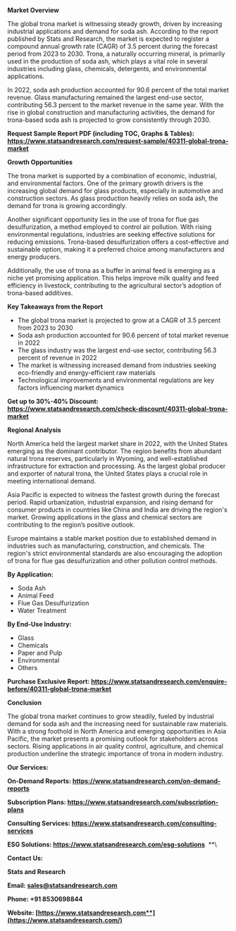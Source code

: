 ﻿**Market Overview**

The global trona market is witnessing steady growth, driven by increasing industrial applications and demand for soda ash. According to the report published by Stats and Research, the market is expected to register a compound annual growth rate (CAGR) of 3.5 percent during the forecast period from 2023 to 2030. Trona, a naturally occurring mineral, is primarily used in the production of soda ash, which plays a vital role in several industries including glass, chemicals, detergents, and environmental applications.

In 2022, soda ash production accounted for 90.6 percent of the total market revenue. Glass manufacturing remained the largest end-use sector, contributing 56.3 percent to the market revenue in the same year. With the rise in global construction and manufacturing activities, the demand for trona-based soda ash is projected to grow consistently through 2030.

**Request Sample Report PDF (including TOC, Graphs & Tables): <https://www.statsandresearch.com/request-sample/40311-global-trona-market>**

**Growth Opportunities**

The trona market is supported by a combination of economic, industrial, and environmental factors. One of the primary growth drivers is the increasing global demand for glass products, especially in automotive and construction sectors. As glass production heavily relies on soda ash, the demand for trona is growing accordingly.

Another significant opportunity lies in the use of trona for flue gas desulfurization, a method employed to control air pollution. With rising environmental regulations, industries are seeking effective solutions for reducing emissions. Trona-based desulfurization offers a cost-effective and sustainable option, making it a preferred choice among manufacturers and energy producers.

Additionally, the use of trona as a buffer in animal feed is emerging as a niche yet promising application. This helps improve milk quality and feed efficiency in livestock, contributing to the agricultural sector’s adoption of trona-based additives.

**Key Takeaways from the Report**

- The global trona market is projected to grow at a CAGR of 3.5 percent from 2023 to 2030
- Soda ash production accounted for 90.6 percent of total market revenue in 2022
- The glass industry was the largest end-use sector, contributing 56.3 percent of revenue in 2022
- The market is witnessing increased demand from industries seeking eco-friendly and energy-efficient raw materials
- Technological improvements and environmental regulations are key factors influencing market dynamics

**Get up to 30%-40% Discount: <https://www.statsandresearch.com/check-discount/40311-global-trona-market>**

**Regional Analysis**

North America held the largest market share in 2022, with the United States emerging as the dominant contributor. The region benefits from abundant natural trona reserves, particularly in Wyoming, and well-established infrastructure for extraction and processing. As the largest global producer and exporter of natural trona, the United States plays a crucial role in meeting international demand.

Asia Pacific is expected to witness the fastest growth during the forecast period. Rapid urbanization, industrial expansion, and rising demand for consumer products in countries like China and India are driving the region's market. Growing applications in the glass and chemical sectors are contributing to the region’s positive outlook.

Europe maintains a stable market position due to established demand in industries such as manufacturing, construction, and chemicals. The region's strict environmental standards are also encouraging the adoption of trona for flue gas desulfurization and other pollution control methods.

**By Application:**

- Soda Ash
- Animal Feed
- Flue Gas Desulfurization
- Water Treatment

**By End-Use Industry:**

- Glass
- Chemicals
- Paper and Pulp
- Environmental
- Others

**Purchase Exclusive Report: <https://www.statsandresearch.com/enquire-before/40311-global-trona-market>**

**Conclusion**

The global trona market continues to grow steadily, fueled by industrial demand for soda ash and the increasing need for sustainable raw materials. With a strong foothold in North America and emerging opportunities in Asia Pacific, the market presents a promising outlook for stakeholders across sectors. Rising applications in air quality control, agriculture, and chemical production underline the strategic importance of trona in modern industry.

**Our Services:** 

**On-Demand Reports: <https://www.statsandresearch.com/on-demand-reports>** 

**Subscription Plans: <https://www.statsandresearch.com/subscription-plans>** 

**Consulting Services: <https://www.statsandresearch.com/consulting-services>** 

**ESG Solutions: <https://www.statsandresearch.com/esg-solutions>** 
**\


**Contact Us:** 

**Stats and Research** 

**Email: <sales@statsandresearch.com>** 

**Phone: +91 8530698844** 

**Website: [https://www.statsandresearch.com**](https://www.statsandresearch.com/)**


